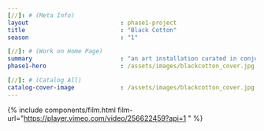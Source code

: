 ```yaml
---
[//]: # (Meta Info)
layout                          : phase1-project
title 					        : "Black Cotton"
season				            : "1"

[//]: # (Work on Home Page)
summary                         : "an art installation curated in conjunction with Noisy Tenants' play production, Black Cotton"
phase1-hero                     : /assets/images/blackcotton_cover.jpg

[//]: # (Catalog All)
catalog-cover-image				: /assets/images/blackcotton_cover.jpg
---
```

{% include components/film.html film-url="https://player.vimeo.com/video/256622459?api=1 " %}
